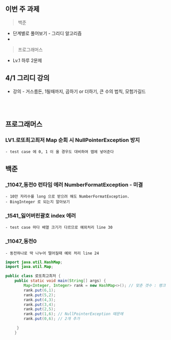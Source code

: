 ## 이번 주 과제
> 백준
- 단계별로 풀어보기 - 그리디 알고리즘
- 
> 프로그래머스
- Lv.1 하루 2문제 

## 4/1 그리디 강의
- 강의 - 거스름돈, 1될때까지, 곱하기 or 더하기, 큰 수의 법칙, 모험가길드
<br />
<br />

## 프로그래머스
### LV1.로또최고최저 Map 순회 시  NullPointerException 방지
    - test case 에 0, 1 이 올 경우도 대비하여 맵에 넣어준다

## 백준
### _11047_동전0 런타임 에러 NumberFormatException - 미결
    - 10만 자리수를 long 으로 받으려 해도 NumberFormatException.
    - BingInteger 로 되는지 알아보기
### _1541_잃어버린괄호 index 에러
    - test case 마다 배열 크기가 다르므로 예외처리 line 30
### _11047_동전0
    - 동전하나로 딱 나누어 떨어질때 예외 처리 line 24


```java
import java.util.HashMap;
import java.util.Map;

public class 로또최고최저 {
    public static void main(String[] args) {
        Map<Integer, Integer> rank = new HashMap<>(); // 맞춘 갯수 : 랭크
        rank.put(6,1);
        rank.put(5,2);
        rank.put(4,3);
        rank.put(3,4);
        rank.put(2,5);
        rank.put(1,6); // NullPointerException 때문에 
        rank.put(0,6); // 2개 추가

     }
    }

```